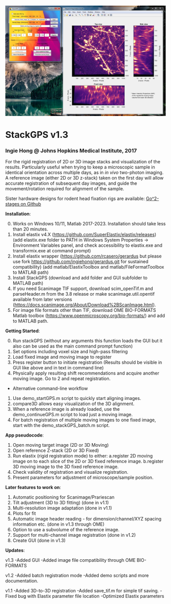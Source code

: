 ![StackGPS screenshot](GUI/StackGPS_screenshot.jpg)
# StackGPS v1.3 #
### Ingie Hong @ Johns Hopkins Medical Institute, 2017 ###

For the rigid registration of 2D or 3D image stacks and visualization of the results.
Particularly useful when trying to keep a microscopic sample in identical 
orientation across multiple days, as in *in vivo* two-photon imaging.
A reference image (either 2D or 3D z-stack) taken on the first day will allow 
accurate registration of subsequent day images, and guide the movement/rotation
required for alignment of the sample.

Sister hardware designs for rodent head fixation rigs are available: [Go^2-stages on Github](https://github.com/ingiehong/Gogo-stages)

**Installation**: 

0. Works on Windows 10/11, Matlab 2017-2023. Installation should take less than 20 minutes.
1. Install elastix v4.X (https://github.com/SuperElastix/elastix/releases)
	(add elastix.exe folder to PATH in Windows System Properties -> Environment Variables panel, and check accessibility to elastix.exe and transformix.exe at command prompt)
2. Install elastix wrapper (https://github.com/rcasero/gerardus but please use fork https://github.com/ingiehong/gerardus.git for sustained compatibility)
	(add matlab/ElastixToolbox and matlab/FileFormatToolbox to MATLAB path)
3. Install StackGPS (download and add folder and GUI subfolder to MATLAB path)
4. If you need Scanimage TIF support, download scim_openTif.m and parseHeader.m from the 3.8 release or make scanimage.util.opentif available from later versions (https://docs.scanimage.org/About/Download%2BScanImage.html).
5. For image file formats other than TIF, download OME BIO-FORMATS Matlab toolbox (https://www.openmicroscopy.org/bio-formats/) and add to MATLAB path.

**Getting Started**:

0. Run stackGPS (without any arguments this function loads the GUI but it also can be used as the main command prompt function)
1. Set options including voxel size and high-pass filtering
2. Load fixed image and moving image to register
3. Press register button to initiate registration (Results should be visible in GUI like above and in text in command line)
4. Physically apply resulting shift recommendations and acquire another moving image. Go to 2 and repeat registration.

- Alternative command-line workflow
1. Use demo_startGPS.m script to quickly start aligning images.
2. compare3D allows easy visualization of the 3D alignment.
3. When a reference image is already loaded, use the demo_continueGPS.m script to load just a moving image.
4. For batch registration of multiple moving images to one fixed image, start with the demo_stackGPS_batch.m script.
        
**App pseudocode**:

1. Open moving target image (2D or 3D Moving)
2. Open reference Z-stack (2D or 3D Fixed)
3. Run elastix (rigid registration mode) to either: 
  a.register 2D moving image on to each slice of the 2D or 3D fixed reference image.
  b.register 3D moving image to the 3D fixed reference image.
4. Check validity of registration and visualize registration.
5. Present parameters for adjustment of microscope/sample position.

**Later features to work on**:

1. Automatic positioning for Scanimage/Prariescan
2. Tilt adjustment (3D to 3D fitting) (done in v1.1)
3. Multi-resolution image adaptation (done in v1.1)
4. Plots for fit
5. Automatic image header reading - for dimension/channel/XYZ spacing information etc. (done in v1.3 through OME)
6. Option to use a subvolume of the reference image.
7. Support for multi-channel image registration (done in v1.2)
8. Create GUI (done in v1.3) 

**Updates**:

v1.3
-Added GUI
-Added image file compatibility through OME BIO-FORMATS

v1.2 
-Added batch registration mode
-Added demo scripts and more documentation.

v1.1
-Added 3D-to-3D registration
-Added save_tif.m for simple tif saving.
-Fixed bug with Elastix parameter file location
-Optimized Elastix parameters
